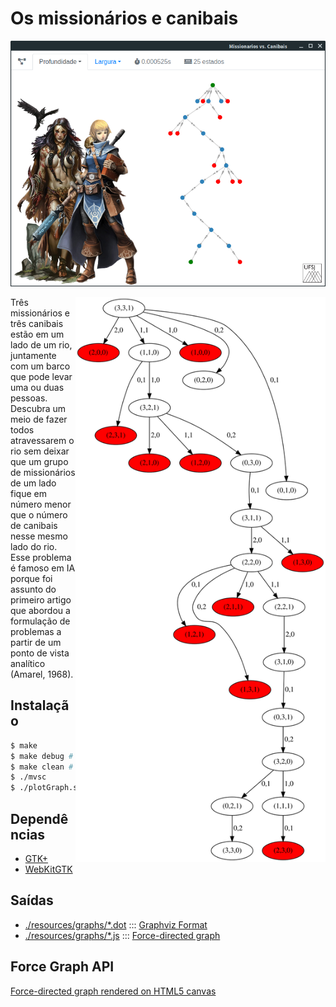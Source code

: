 # Os missionários e canibais

![Captura](https://github.com/Durfan/ufsj-ia-canibais/blob/master/docs/captura.png)

<img align="right" width="400" src="./resources/graphs/profund.svg">

Três missionários e três canibais estão em um lado de um rio, juntamente com um barco que pode levar uma ou duas pessoas. Descubra um meio de fazer todos atravessarem o rio sem deixar que um grupo de missionários de um lado fique em número menor que o número de canibais nesse mesmo lado do rio. Esse problema é famoso em IA porque foi assunto do primeiro artigo que abordou a formulação de problemas a partir de um ponto de vista analítico (Amarel, 1968).

## Instalação

``` bash
$ make
$ make debug # binario com debug
$ make clean # remover binario
$ ./mvsc
$ ./plotGraph.sh # bash script de plot para dots gerados
```

## Dependências

* [GTK+](https://www.gtk.org/download/linux.php)
* [WebKitGTK](https://webkitgtk.org/)

## Saídas

* [./resources/graphs/*.dot](https://github.com/Durfan/ufsj-ia-canibais/blob/master/resources/graphs/) ::: [Graphviz Format](https://www.graphviz.org/)  
* [./resources/graphs/*.js](https://github.com/Durfan/ufsj-ia-canibais/blob/master/resources/graphs/) ::: [Force-directed graph](https://github.com/vasturiano/force-graph)

## Force Graph API

[Force-directed graph rendered on HTML5 canvas](https://github.com/vasturiano/force-graph)

